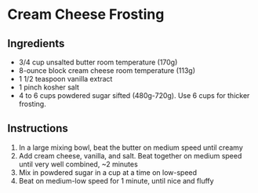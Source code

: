 # Cream Cheese Frosting

## Ingredients
* 3/4 cup unsalted butter room temperature (170g)
* 8-ounce block cream cheese room temperature (113g)
* 1 1/2 teaspoon vanilla extract
* 1 pinch kosher salt
* 4 to 6 cups powdered sugar sifted (480g-720g). Use 6 cups for thicker frosting.

## Instructions
1. In a large mixing bowl, beat the butter on medium speed until creamy
2. Add cream cheese, vanilla, and salt. Beat together on medium speed until very well combined, ~2 minutes
3. Mix in powdered sugar in a cup at a time on low-speed
4. Beat on medium-low speed for 1 minute, until nice and fluffy
